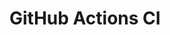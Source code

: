 # GitHub Actions CI





























































































































































































































































































































































































































































































































































































































































































































































































































































































































































































































































































































































































































































































































































































































































































































































































































































